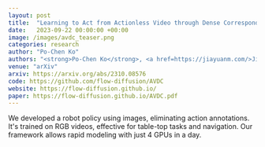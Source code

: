 ```yaml
---
layout: post
title:  "Learning to Act from Actionless Video through Dense Correspondences"
date:   2023-09-22 00:00:00 +00:00
image: /images/avdc_teaser.png
categories: research
author: "Po-Chen Ko"
authors: "<strong>Po-Chen Ko</strong>, <a href=https://jiayuanm.com/>Jiayuan Mao</a>, <a href=https://yilundu.github.io/>Yilun Du</a>, <a href=https://shaohua0116.github.io/>Shao-Hua Sun</a>, <a href=https://cocosci.mit.edu/josh>Joshua B. Tenenbaum</a>"
venue: "arXiv"
arxiv: https://arxiv.org/abs/2310.08576
code: https://github.com/flow-diffusion/AVDC
website: https://flow-diffusion.github.io/
paper: https://flow-diffusion.github.io/AVDC.pdf
---
```

We developed a robot policy using images, eliminating action annotations. It's trained on RGB videos, effective for table-top tasks and navigation. Our framework allows rapid modeling with just 4 GPUs in a day.